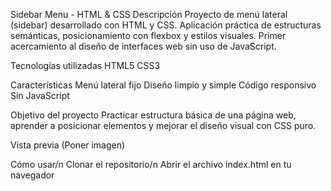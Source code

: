 Sidebar Menu - HTML & CSS
Descripción
Proyecto de menú lateral (sidebar) desarrollado con HTML y CSS. Aplicación práctica de estructuras semánticas, posicionamiento con flexbox y estilos visuales. Primer acercamiento al diseño de interfaces web sin uso de JavaScript.

Tecnologías utilizadas
HTML5
CSS3

Características
Menú lateral fijo
Diseño limpio y simple
Código responsivo
Sin JavaScript

Objetivo del proyecto
Practicar estructura básica de una página web, aprender a posicionar elementos y mejorar el diseño visual con CSS puro.

Vista previa
(Poner imagen)

Cómo usar/n
Clonar el repositorio/n
Abrir el archivo index.html en tu navegador
